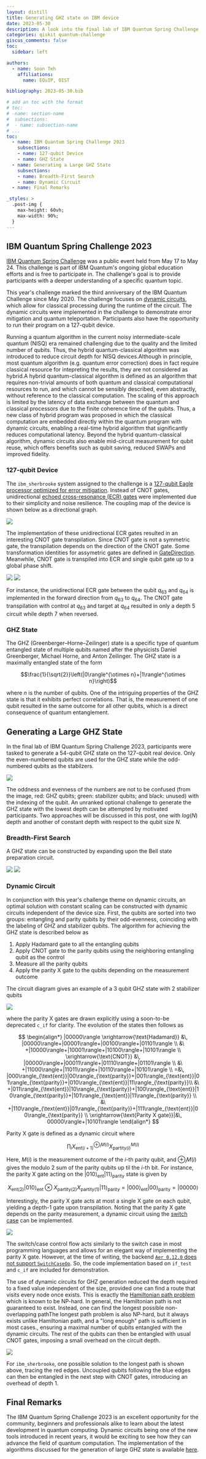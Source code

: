 ```yaml
---
layout: distill
title: Generating GHZ state on IBM device
date: 2023-05-30
description: A look into the final lab of IBM Quantum Spring Challenge 2023
categories: qiskit quantum-challenge
giscus_comments: false
toc:
  sidebar: left

authors:
  - name: Soon Teh
    affiliations:
      name: EQuIP, OIST

bibliography: 2023-05-30.bib

# add an toc with the format
# toc:
# -name: section-name
#  subsections:
#  - name: subsection-name
# ...
toc:
  - name: IBM Quantum Spring Challenge 2023
    subsections:
    - name: 127-qubit Device
    - name: GHZ State
  - name: Generating a Large GHZ State
    subsections:
    - name: Breadth-First Search
    - name: Dynamic Circuit
  - name: Final Remarks

_styles: >
  .post-img {
    max-height: 60vh;
    max-width: 90%;
  }
---
```




## IBM Quantum Spring Challenge 2023
[IBM Quantum Spring Challenge](https://research.ibm.com/blog/quantum-challenge-spring-2023) was a public event held from May 17 to May 24. This challenge is part of IBM Quantum's ongoing global education efforts and is free to participate in. The challenge's goal is to provide participants with a deeper understanding of a specific quantum topic.

This year's challenge marked the third anniversary of the IBM Quantum Challenge since May 2020. The challenge focuses on [dynamic circuits](https://quantum-computing.ibm.com/services/programs/docs/runtime/manage/systems/dynamic-circuits/Introduction-To-Dynamic-Circuits), which allow for classical processing during the runtime of the circuit. The dynamic circuits were implemented in the challenge to demonstrate error mitigation and quantum teleportation. Participants also have the opportunity to run their program on a 127-qubit device.

Running a quantum algorithm in the current noisy intermediate-scale quantum (NISQ) era remained challenging due to the quality and the limited number of qubits. Thus, the hybrid quantum-classical algorithm was introduced to reduce circuit depth for NISQ devices.<d-footnote>Although in principle, most quantum algorithm (e.g. quantum error correction) does in fact require classical resource for intepreting the results, they are not considered as hybrid.</d-footnote><d-footnote>A hybrid quantum-classical algorithm is defined as an algorithm that requires non-trivial amounts of both quantum and classical computational resources to run, and which cannot be sensibly described, even abstractly, without reference to the classical computation.<d-cite key="Callison_2022"></d-cite></d-footnote> The scaling of this approach is limited by the latency of data exchange between the quantum and classical processors due to the finite coherence time of the qubits. Thus, a new class of hybrid program was proposed in which the classical computation are embedded directly within the quantum program with dynamic circuits, enabling a real-time hybrid algorithm that significantly reduces computational latency.<d-cite key="lubinski2022advancing"></d-cite> Beyond the hybrid quantum-classical algorithm, dynamic circuits also enable mid-circuit measurement for qubit reuse, which offers benefits such as qubit saving, reduced SWAPs and improved fidelity.<d-cite key="hua2023exploiting"></d-cite>

### 127-qubit Device
The `ibm_sherbrooke` system assigned to the challenge is a [127-qubit Eagle processor optimized for error mitigation](https://research.ibm.com/blog/eagle-quantum-error-mitigation). Instead of CNOT gates, unidirectional [echoed cross-resonance (ECR) gates](https://thequantumaviary.blogspot.com/2021/07/how-cross-resonance-gate-works.html) were implemented due to their simplicity and noise resilience. The coupling map of the device is shown below as a directional graph.

<img class="mx-auto d-block mb-2 post-img" src="/assets/img/2023-05-30/directional-coupling.png"><br>

The implementation of these unidirectional ECR gates resulted in an interesting CNOT gate transpilation. Since CNOT gate is not a symmetric gate, the transpilation depends on the direction of the CNOT gate. Some transformation identities for assymetric gates are defined in [GateDirection](https://qiskit.org/documentation/stubs/qiskit.transpiler.passes.GateDirection.html).  Meanwhile, CNOT gate is transpiled into ECR and single qubit gate up to a global phase shift.

<img class="mx-auto d-block mb-2 post-img" src="/assets/img/2023-05-30/cnot-transpile1.png">
<img class="mx-auto d-block mb-2 post-img" src="/assets/img/2023-05-30/cnot-transpile2.png">

For instance, the unidirectional ECR gate between the qubit $q_{63}$ and $q_{64}$ is implemented in the forward direction from $q_{63}$ to $q_{64}$. The CNOT gate transpilation with control at $q_{63}$ and target at $q_{64}$ resulted in only a depth 5 circuit while depth 7 when reversed.

### GHZ State
The GHZ (Greenberger–Horne–Zeilinger) state is a specific type of quantum entangled state of multiple qubits named after the physicists Daniel Greenberger, Michael Horne, and Anton Zeilinger. The GHZ state is a maximally entangled state of the form

$$\frac{1}{\sqrt{2}}\left(|0\rangle^{\otimes n}+|1\rangle^{\otimes n}\right)$$

where $n$ is the number of qubits. One of the intriguing properties of the GHZ state is that it exhibits perfect correlations. That is, the measurement of one qubit resulted in the same outcome for all other qubits, which is a direct consequence of quantum entanglement.

## Generating a Large GHZ State
In the final lab of IBM Quantum Spring Challenge 2023, participants were tasked to generate a 54-qubit GHZ state on the 127-qubit real device. Only the even-numbered qubits are used for the GHZ state while the odd-numbered qubits as the stabilzers. 

<img class="mx-auto d-block mb-2 post-img" src="/assets/img/2023-05-30/odd-even-qubits.png">

The oddness and evenness of the numbers are not to be confused (from the image, red: GHZ qubits; green: stabilizer qubits; and black: unused) with the indexing of the qubit. An unranked optional challenge to generate the GHZ state with the lowest depth can be attempted by motivated participants. Two approaches will be discussed in this post, one with $log(N)$ depth and another of constant depth with respect to the qubit size $N$.

### Breadth-First Search

A GHZ state can be constructed by expanding upon the Bell state preparation circuit.

<img class="mx-auto d-block mb-2 post-img" src="/assets/img/2023-05-30/centrality.png">

<img class="mx-auto d-block mb-2 post-img" src="/assets/img/2023-05-30/bfs-cnot.gif">


### Dynamic Circuit
In conjunction with this year's challenge theme on dynamic circuits, an optimal solution with constant scaling can be constructed with dynamic circuits independent of the device size. First, the qubits are sorted into two groups: entangling and parity qubits by their odd-evenness, coinciding with the labeling of GHZ and stabilizer qubits. The algorithm for achieving the GHZ state is described below as
1. Apply Hadamard gate to all the entangling qubits
2. Apply CNOT gate to the parity qubits using the neighboring entangling qubit as the control
3. Measure all the parity qubits
4. Apply the parity X gate to the qubits depending on the measurement outcome

The circuit diagram gives an example of a 3 qubit GHZ state with 2 stabilizer qubits

<img class="mx-auto d-block mb-2 post-img" src="/assets/img/2023-05-30/ghz-cif.png">

where the parity X gates are drawn explicitly using a soon-to-be deprecated `c_if` for clarity. The evolution of the states then follows as

$$
\begin{align*}
|00000\rangle \xrightarrow{\text{Hadamard}} &\, |00000\rangle+|00001\rangle+|00100\rangle+|01101\rangle \\
&\ +|10000\rangle+|10001\rangle+|10100\rangle+|10101\rangle \\
\xrightarrow{\text{CNOT}} &\, |00000\rangle+|00011\rangle+|01110\rangle+|01101\rangle \\
&\ +|11000\rangle+|11011\rangle+|10110\rangle+|10101\rangle \\
=&\, |000\rangle_{\text{ent}}|00\rangle_{\text{parity}}+|001\rangle_{\text{ent}}|01\rangle_{\text{parity}}+|010\rangle_{\text{ent}}|11\rangle_{\text{parity}}\\
&\ +|011\rangle_{\text{ent}}|10\rangle_{\text{parity}}+|100\rangle_{\text{ent}}|10\rangle_{\text{parity}}+|101\rangle_{\text{ent}}|11\rangle_{\text{parity}} \\
&\ +|110\rangle_{\text{ent}}|01\rangle_{\text{parity}}+|111\rangle_{\text{ent}}|00\rangle_{\text{parity}} \\
\xrightarrow{\text{Parity X gate}}|&\, 00000\rangle+|10101\rangle
\end{align*}
$$

Parity X gate is defined as a dynamic circuit where

$$
\prod_i X_{\text{ent}(i+1)}^{\oplus_i M(i)} X_{\text{partity}(i)}^{M(i)}
$$

Here, $M(i)$ is the measurement outcome of the $i$-th parity qubit, and $\oplus_i M(i)$ gives the modulo 2 sum of the parity qubits up til the $i$-th bit. For instance, the parity X gate acting on the $|010\rangle_{\text{ent}}|11\rangle_{\text{parity}}$ state is given by

$$
X_{\text{ent}(2)} |010\rangle_{\text{ent}} \otimes X_{\text{partity}(2)} X_{\text{partity}(1)}|11\rangle_{\text{parity}} = |000\rangle_{\text{ent}}|00\rangle_{\text{parity}} = |00000\rangle
$$

Interestingly, the parity X gate acts at most a single X gate on each qubit, yielding a depth-1 gate upon transpilation. Noting that the parity X gate depends on the parity measurement, a dynamic circuit using the [switch case](https://qiskit.org/documentation/stubs/qiskit.circuit.QuantumCircuit.switch.html#qiskit-circuit-quantumcircuit-switch) can be implemented.

<img class="mx-auto d-block mb-2 post-img" src="/assets/img/2023-05-30/ghz-switch.png">

The switch/case control flow acts similarly to the switch case in most programming languages and allows for an elegant way of implementing the parity X gate. However, at the time of writing, the backend [`Aer 0.12.0` does not support `SwitchCaseOp`](https://github.com/Qiskit/qiskit-aer/pull/1778). So, the code implementation based on `if_test` and `c_if` are included for demonstration.

The use of dynamic circuits for GHZ generation reduced the depth required to a fixed value independent of the size, provided one can find a route that visits every node once exists. This is exactly the [Hamiltonian path problem](https://en.wikipedia.org/wiki/Hamiltonian_path_problem) which is known to be NP-hard. In general, the Hamiltonian path is not guaranteed to exist. Instead, one can find the longest possible non-overlapping path<d-footnote>The longest path problem is also NP-hard, but it always exists unlike Hamiltonian path, and a "long enough" path is sufficient in most cases.</d-footnote>, ensuring a maximal number of qubits entangled with the dynamic circuits. The rest of the qubits can then be entangled with usual CNOT gates, imposing a small overhead on the circuit depth. 

<img class="mx-auto d-block mb-2 post-img" src="/assets/img/2023-05-30/chain.png">

For `ibm_sherbrooke`, one possible solution to the longest path is shown above, tracing the red edges. Uncoupled qubits following the blue edges can then be entangled in the next step with CNOT gates, introducing an overhead of depth 1.

## Final Remarks
The IBM Quantum Spring Challenge 2023 is an excellent opportunity for the community, beginners and professionals alike to learn about the latest development in quantum computing. Dynamic circuits being one of the new tools introduced in recent years, it would be exciting to see how they can advance the field of quantum computation. The implementation of the algorithms discussed for the generation of large GHZ state is available [here]().